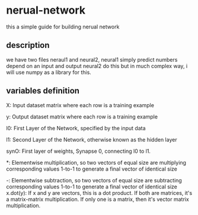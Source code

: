 # nerual-network

  this a simple guide for building nerual network

## description
we have two files neraul1 and neural2, neural1 simply predict numbers depend on an input and output
neural2 do this but in much complex way, i will use numpy as a library for this.

## variables definition
X: Input dataset matrix where each row is a training example

y: Output dataset matrix where each row is a training example

l0: First Layer of the Network, specified by the input data

l1: Second Layer of the Network, otherwise known as the hidden layer

synO: First layer of weights, Synapse 0, connecting l0 to l1.

*: Elementwise multiplication, so two vectors of equal size are multiplying corresponding values 1-to-1 to generate a final vector of identical size

-: 	Elementwise subtraction, so two vectors of equal size are subtracting corresponding values 1-to-1 to generate a final vector of identical size
x.dot(y): If x and y are vectors, this is a dot product. If both are matrices, it's a matrix-matrix multiplication. If only one is a matrix, then it's vector matrix multiplication.
